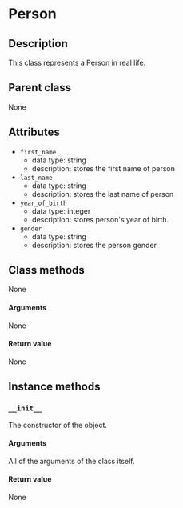 # Person

## Description
This class represents a Person in real life.

## Parent class
None

## Attributes

* ```first_name```
  * data type: string
  * description: stores the first name of person
* ```last_name```
  * data type: string
  * description: stores the last name of person
* ```year_of_birth```
   * data type: integer
   * description: stores person's year of birth.
* ```gender```
  * data type: string 
  * description: stores the person gender
## Class methods
None

#### Arguments
None

#### Return value

None

## Instance methods

### ```__init__```
The constructor of the object.

#### Arguments

All of the arguments of the class itself.

#### Return value
None